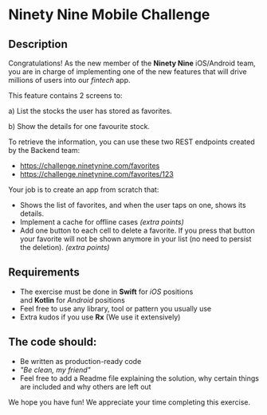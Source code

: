 # Ninety Nine Mobile Challenge

## Description

Congratulations! As the new member of the **Ninety Nine** iOS/Android team, you are in charge of implementing one of the new features that will drive millions of users into our *fintech* app. 

This feature contains 2 screens to:

a) List the stocks the user has stored as favorites.

b) Show the details for one favourite stock.

To retrieve the information, you can use these two REST endpoints created by the Backend team:

- https://challenge.ninetynine.com/favorites
- https://challenge.ninetynine.com/favorites/123

Your job is to create an app from scratch that:

- Shows the list of favorites, and when the user taps on one, shows its details.
- Implement a cache for offline cases *(extra points)*
- Add one button to each cell to delete a favorite. If you press that button your favorite will not be shown anymore in your list (no need to persist the deletion). *(extra points)*

## **Requirements**

- The exercise must be done in **Swift** for *iOS* positions and **Kotlin** for *Android* positions
- Feel free to use any library, tool or pattern you usually use
- Extra kudos if you use **Rx** (We use it extensively)

## **The code should:**

- Be written as production-ready code
- *"Be clean, my friend"*
- Feel free to add a Readme file explaining the solution, why certain things are included and why others are left out

We hope you have fun! We appreciate your time completing this exercise.
